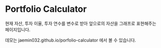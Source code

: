 # Portfolio Calculator

현재 자산, 투자 이율, 투자 연수를 변수로 받아 앞으로의 자산을 그래프로 표현해주는 페이지입니다.

데모는 jaemin032.github.io/porfolio-calculator 에서 볼 수 있습니다.
